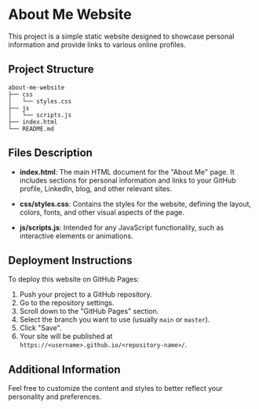 # About Me Website

This project is a simple static website designed to showcase personal information and provide links to various online profiles.

## Project Structure

```
about-me-website
├── css
│   └── styles.css
├── js
│   └── scripts.js
├── index.html
└── README.md
```

## Files Description

- **index.html**: The main HTML document for the "About Me" page. It includes sections for personal information and links to your GitHub profile, LinkedIn, blog, and other relevant sites.
  
- **css/styles.css**: Contains the styles for the website, defining the layout, colors, fonts, and other visual aspects of the page.

- **js/scripts.js**: Intended for any JavaScript functionality, such as interactive elements or animations.

## Deployment Instructions

To deploy this website on GitHub Pages:

1. Push your project to a GitHub repository.
2. Go to the repository settings.
3. Scroll down to the "GitHub Pages" section.
4. Select the branch you want to use (usually `main` or `master`).
5. Click "Save".
6. Your site will be published at `https://<username>.github.io/<repository-name>/`.

## Additional Information

Feel free to customize the content and styles to better reflect your personality and preferences.